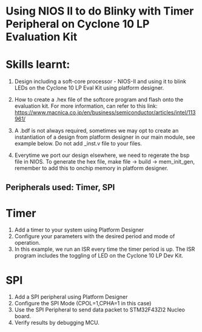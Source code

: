# Using NIOS II to do Blinky with Timer Peripheral on Cyclone 10 LP Evaluation Kit

# Skills learnt: 

1. Design including a soft-core processor - NIOS-II and using it to blink LEDs on the Cyclone 10 LP Eval Kit using platform designer. 

2. How to create a .hex file of the softcore program and flash onto the evaluation kit. For more information, can refer to this link: https://www.macnica.co.jp/en/business/semiconductor/articles/intel/113961/

3. A .bdf is not always required, sometimes we may opt to create an instantiation of a design from platform designer in our main module, see example below. Do not add _inst.v file to your files.

4. Everytime we port our design elsewhere, we need to regerate the bsp file in NIOS. To generate the hex file, make file -> build -> mem_init_gen, remember to add this to onchip memory in platform designer.

## Peripherals used: Timer, SPI
# Timer
1. Add a timer to your system using Platform Designer
2. Configure your parameters with the desired period and mode of operation.
3. In this example, we run an ISR every time the timer period is up. The ISR program includes the toggling of LED on the Cyclone 10 LP Dev Kit.

# SPI
1. Add a SPI peripheral using Platform Designer
2. Configure the SPI Mode (CPOL=1,CPHA=1 in this case)
3. Use the SPI Peripheral to send data packet to STM32F43ZI2 Nucleo board.
4. Verify results by debugging MCU. 
